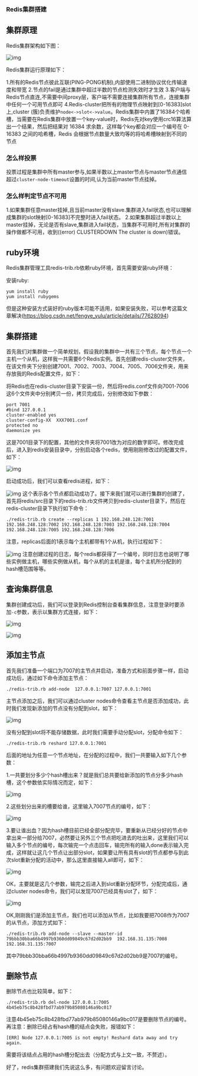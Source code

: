 ### Redis集群搭建

## 集群原理

Redis集群架构如下图：

![img](https://mmbiz.qpic.cn/mmbiz_png/GvtDGKK4uYmokRcFGBAhCcEXKrK04yXHyTcYLtNXvWCZjjS5Vl9wWsg323VBBmboGhJ6Ovfia4Pqc2oLadKcqvg/640?wx_fmt=png&tp=webp&wxfrom=5&wx_lazy=1&wx_co=1) 

Redis集群运行原理如下：

1.所有的Redis节点彼此互联(PING-PONG机制),内部使用二进制协议优化传输速度和带宽
2.节点的fail是通过集群中超过半数的节点检测失效时才生效
3.客户端与Redis节点直连,不需要中间proxy层，客户端不需要连接集群所有节点，连接集群中任何一个可用节点即可
4.Redis-cluster把所有的物理节点映射到[0-16383]slot上,cluster (簇)负责维护`node<->slot<->value`。Redis集群中内置了16384个哈希槽，当需要在Redis集群中放置一个key-value时，Redis先对key使用crc16算法算出一个结果，然后把结果对 16384 求余数，这样每个key都会对应一个编号在 0-16383 之间的哈希槽，Redis 会根据节点数量大致均等的将哈希槽映射到不同的节点

### 怎么样投票

投票过程是集群中所有master参与,如果半数以上master节点与master节点通信超过`cluster-node-timeout`设置的时间,认为当前master节点挂掉。

### 怎么样判定节点不可用

1.如果集群任意master挂掉,且当前master没有slave.集群进入fail状态,也可以理解成集群的slot映射[0-16383]不完整时进入fail状态。
2.如果集群超过半数以上master挂掉，无论是否有slave,集群进入fail状态，当集群不可用时,所有对集群的操作做都不可用，收到((error) CLUSTERDOWN The cluster is down)错误。

## ruby环境

Redis集群管理工具redis-trib.rb依赖ruby环境，首先需要安装ruby环境：

安装ruby:

```
yum install ruby
yum install rubygems
```

但是这种安装方式装好的ruby版本可能不适用，如果安装失败，可以参考这篇文章解决(https://blog.csdn.net/fengye_yulu/article/details/77628094)

## 集群搭建

首先我们对集群做一个简单规划，假设我的集群中一共有三个节点，每个节点一个主机一个从机，这样我一共需要6个Redis实例。首先创建redis-cluster文件夹，在该文件夹下分别创建7001、7002、7003、7004、7005、7006文件夹，用来存放我的Redis配置文件，如下：

将Redis也在redis-cluster目录下安装一份，然后将redis.conf文件向7001-7006这6个文件夹中分别拷贝一份，拷贝完成后，分别修改如下参数：

```
port 7001
#bind 127.0.0.1
cluster-enabled yes
cluster-config-XX  XXX7001.conf
protected no
daemonize yes
```

这是7001目录下的配置，其他的文件夹将7001改为对应的数字即可。修改完成后，进入到redis安装目录中，分别启动各个redis，使用刚刚修改过的配置文件，如下：

![img](https://mmbiz.qpic.cn/mmbiz_png/GvtDGKK4uYmokRcFGBAhCcEXKrK04yXHCQ7icGwZ45z7xg6IPcFqxCGnNh20a5icunl3duJNznib3d3jNvcto6Knw/640?wx_fmt=png&tp=webp&wxfrom=5&wx_lazy=1&wx_co=1) 

启动成功后，我们可以查看redis进程，如下：

![img](https://mmbiz.qpic.cn/mmbiz_png/GvtDGKK4uYmokRcFGBAhCcEXKrK04yXHUibJqhwib32Podb3vx0LggsUqhqhHtGnmQIh2uqIfu336F1WXOKghYKA/640?wx_fmt=png&tp=webp&wxfrom=5&wx_lazy=1&wx_co=1)
这个表示各个节点都启动成功了。接下来我们就可以进行集群的创建了，首先将redis/src目录下的redis-trib.rb文件拷贝到redis-cluster目录下，然后在redis-cluster目录下执行如下命令：

```
./redis-trib.rb create --replicas 1 192.168.248.128:7001 192.168.248.128:7002 192.168.248.128:7003 192.168.248.128:7004 192.168.248.128:7005 192.168.248.128:7006
```

注意，replicas后面的1表示每个主机都带有1个从机，执行过程如下：

![img](https://mmbiz.qpic.cn/mmbiz_png/GvtDGKK4uYmokRcFGBAhCcEXKrK04yXHs6wrhibA0HeOK9eD1jKY6LZmrUcRJUokzuzrlSeWoqB02qD6r6SzEKQ/640?wx_fmt=png&tp=webp&wxfrom=5&wx_lazy=1&wx_co=1)
注意创建过程的日志，每个redis都获得了一个编号，同时日志也说明了哪些实例做主机，哪些实例做从机，每个从机的主机是谁，每个主机所分配到的hash槽范围等等。

## 查询集群信息

集群创建成功后，我们可以登录到Redis控制台查看集群信息，注意登录时要添加`-c`参数，表示以集群方式连接，如下：

![img](https://mmbiz.qpic.cn/mmbiz_png/GvtDGKK4uYmokRcFGBAhCcEXKrK04yXHd0NiccMnbXjJKTSXoXjx8Td9ia9xqFwwBJxym57HgDpkbu1nAib04bEicQ/640?wx_fmt=png&tp=webp&wxfrom=5&wx_lazy=1&wx_co=1) 

![img](https://mmbiz.qpic.cn/mmbiz_png/GvtDGKK4uYmokRcFGBAhCcEXKrK04yXHwWQTH6q3Uqicavnia4PgbA5r6rH3V4w4JvkKPRkb7DXcoyR9iaYhwZicCw/640?wx_fmt=png&tp=webp&wxfrom=5&wx_lazy=1&wx_co=1) 

## 添加主节点

首先我们准备一个端口为7007的主节点并启动，准备方式和前面步骤一样，启动成功后，通过如下命令添加主节点：

```
./redis-trib.rb add-node  127.0.0.1:7007 127.0.0.1:7001
```

主节点添加之后，我们可以通过cluster nodes命令查看主节点是否添加成功，此时我们发现新添加的节点没有分配到slot，如下：

![img](https://mmbiz.qpic.cn/mmbiz_png/GvtDGKK4uYmokRcFGBAhCcEXKrK04yXHhyh0KiaOV9NAfVHic25L5IYeVGPfDqS6icrFVTrCAicY5rZiaGYePNXVJ0A/640?wx_fmt=png&tp=webp&wxfrom=5&wx_lazy=1&wx_co=1) 

没有分配到slot将不能存储数据，此时我们需要手动分配slot，分配命令如下：

```
./redis-trib.rb reshard 127.0.0.1:7001
```

后面的地址为任意一个节点地址，在分配的过程中，我们一共要输入如下几个参数：

1.一共要划分多少个hash槽出来？就是我们总共要给新添加的节点分多少hash槽，这个参数依实际情况而定，如下：

![img](https://mmbiz.qpic.cn/mmbiz_png/GvtDGKK4uYmokRcFGBAhCcEXKrK04yXH3WFvXeiaWYkUOmQ9qBOkvibTibG8AhJDnP8SGtcLDRdOd4peiczmaVvEWA/640?wx_fmt=png&tp=webp&wxfrom=5&wx_lazy=1&wx_co=1) 

2.这些划分出来的槽要给谁，这里输入7007节点的编号，如下：

![img](https://mmbiz.qpic.cn/mmbiz_png/GvtDGKK4uYmokRcFGBAhCcEXKrK04yXHk0yY84t3txEKEHeDAVxg82MUjEbPT3jAhicz2bXTHjFrBoichAvPzNog/640?wx_fmt=png&tp=webp&wxfrom=5&wx_lazy=1&wx_co=1) 

3.要让谁出血？因为hash槽目前已经全部分配完毕，要重新从已经分好的节点中拿出来一部分给7007，必然要让另外三个节点把吃进去的吐出来，这里我们可以输入多个节点的编号，每次输完一个点击回车，输完所有的输入done表示输入完成，这样就让这几个节点让出部分slot，如果要让所有具有slot的节点都参与到此次slot重新分配的活动中，那么这里直接输入all即可，如下：

![img](https://mmbiz.qpic.cn/mmbiz_png/GvtDGKK4uYmokRcFGBAhCcEXKrK04yXHuJlfZxDeJc2Ybibtib3LkcTibRkzWznSa6FJGNSQ1FiadvKcNBDmWfurdw/640?wx_fmt=png&tp=webp&wxfrom=5&wx_lazy=1&wx_co=1) 

OK，主要就是这几个参数，输完之后进入到slot重新分配环节，分配完成后，通过cluster nodes命令，我们可以发现7007已经具有slot了，如下：

![img](https://mmbiz.qpic.cn/mmbiz_png/GvtDGKK4uYmokRcFGBAhCcEXKrK04yXHUIElV7QsXxEPVspM4seB2asXCbQzavatBFWGPTzl12PV4jNFQDDGLQ/640?wx_fmt=png&tp=webp&wxfrom=5&wx_lazy=1&wx_co=1)

OK,刚刚我们是添加主节点，我们也可以添加从节点，比如我要把7008作为7007的从节点，添加方式如下：

```
./redis-trib.rb add-node --slave --master-id 79bbb30bba66b4997b9360dd09849c67d2d02bb9  192.168.31.135:7008 192.168.31.135:7007
```

其中79bbb30bba66b4997b9360dd09849c67d2d02bb9是7007的编号。

## 删除节点

删除节点也比较简单，如下：

```
./redis-trib.rb del-node 127.0.0.1:7005 4b45eb75c8b428fbd77ab979b85080146a9bc017
```

注意4b45eb75c8b428fbd77ab979b85080146a9bc017是要删除节点的编号。
再注意：删除已经占有hash槽的结点会失败，报错如下：

```
[ERR] Node 127.0.0.1:7005 is not empty! Reshard data away and try again.
```

需要将该结点占用的hash槽分配出去（分配方式与上文一致，不赘述）。

好了，redis集群搭建我们先说这么多，有问题欢迎留言讨论。